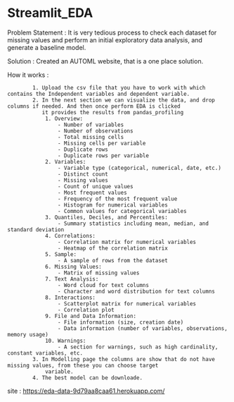 # Streamlit_EDA

Problem Statement : It is very tedious process to check each dataset for missing values and perform an initial exploratory data analysis, and generate a baseline model.

Solution : Created an AUTOML website, that is a one place solution.

How it works :

            1. Upload the csv file that you have to work with which contains the Independent variables and dependent variable.
            2. In the next section we can visualize the data, and drop columns if needed. And then once perform EDA is clicked 
               it provides the results from pandas_profiling
                1. Overview:
                    - Number of variables
                    - Number of observations
                    - Total missing cells
                    - Missing cells per variable
                    - Duplicate rows
                    - Duplicate rows per variable
                2. Variables:
                    - Variable type (categorical, numerical, date, etc.)
                    - Distinct count
                    - Missing values
                    - Count of unique values
                    - Most frequent values
                    - Frequency of the most frequent value
                    - Histogram for numerical variables
                    - Common values for categorical variables
                3. Quantiles, Deciles, and Percentiles:
                    - Summary statistics including mean, median, and standard deviation
                4. Correlations:
                    - Correlation matrix for numerical variables
                    - Heatmap of the correlation matrix
                5. Sample:
                    - A sample of rows from the dataset
                6. Missing Values:
                    - Matrix of missing values
                7. Text Analysis:
                    - Word cloud for text columns
                    - Character and word distribution for text columns
                8. Interactions:
                    - Scatterplot matrix for numerical variables
                    - Correlation plot
                9. File and Data Information:
                    - File information (size, creation date)
                    - Data information (number of variables, observations, memory usage)
                10. Warnings:
                    - A section for warnings, such as high cardinality, constant variables, etc.
            3. In Modelling page the columns are show that do not have missing values, from these you can choose target       
                variable.
            4. The best model can be downloade.


site : https://eda-data-9d79aa8caa61.herokuapp.com/
